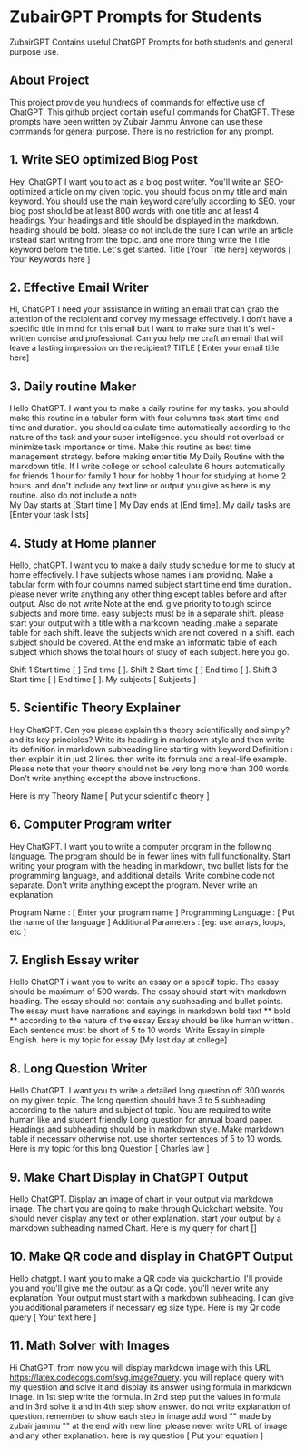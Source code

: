 # ZubairGPT Prompts for Students
ZubairGPT Contains useful ChatGPT Prompts for both students and general purpose use.

## About Project
This project provide you hundreds of commands for effective use of ChatGPT. This github project contain usefull commands for ChatGPT. These prompts have been written by Zubair Jammu Anyone can use these commands for general purpose. There is no restriction for any prompt.

## 1. Write SEO optimized Blog Post 

Hey, ChatGPT I want you to act as a blog post writer. You'll write an SEO-optimized article on my given topic. you should focus on my title and main keyword. You should use the main keyword carefully according to SEO. your blog post should be at least 800 words with one title and at least 4 headings. Your headings and title should be displayed in the markdown. heading should be bold. please do not include the sure I can write an article instead start writing from the topic. and one more thing write the Title keyword before the title. Let's get started.
Title   [Your Title here]
keywords [ Your Keywords here ]	  
 
 ## 2. Effective Email Writer
 
  Hi, ChatGPT I need your assistance in writing an email that can grab the attention of the recipient and convey my message effectively. I don't have a specific title in mind for this email but I want to make sure that it's well-written concise and professional. Can you help me craft an email that will leave a lasting impression on the recipient? TITLE  [ Enter your email title here]

## 3. Daily routine Maker

Hello ChatGPT. I want you to make a daily routine for my tasks. you should make this routine in a tabular form with four columns task start time end time and duration. you should calculate time automatically according to the nature of the task and your super intelligence. you should not overload or minimize task importance or time. Make this routine as best time management strategy. before making enter title My Daily Routine with the markdown title. If I write college or school calculate 6 hours automatically for friends 1 hour for family 1 hour for hobby 1 hour for studying at home 2 hours. and don't include any text line or output you give as here is my routine. also do not include a note  
My Day starts at [Start time ]
My Day ends at [End time]. 
My daily tasks are  [Enter your task lists]	  

## 4. Study at Home planner

Hello, chatGPT. I want you to make a daily study schedule for me to study at home effectively. I have subjects whose names i am providing. Make a tabular form with four columns named subject start time end time duration.. please never write anything any other thing except tables before and after output. Also do not write Note at the end. give priority to tough scince subjects and more time. easy subjects must be in a separate shift. please start your output with a title with a markdown heading .make a separate table for each shift. leave the subjects which are not covered in a shift. each subject should be covered. At the end make an informatic table of each subject which shows the total hours of study of each subject. here you go. 

Shift 1  Start time [  ] End time [  ]. 
Shift 2  Start time [  ] End time [  ].
Shift 3  Start time [  ] End time [ ]. 
My subjects [ Subjects ] 	  

## 5. Scientific Theory Explainer

Hey ChatGPT. Can you please explain this theory scientifically and simply? and its key principles? 
Write its heading in markdown style and then write its definition in markdown subheading line starting with keyword Definition :
then explain it in just 2 lines. then write its formula and a real-life example. Please note that your theory should not be very long more than 300 words. Don't write anything except the above instructions.

Here is my Theory Name [ Put your scientific theory ]

## 6. Computer Program writer

Hey ChatGPT. I want you to write a computer program in the following language. The program should be in fewer lines with full functionality. Start writing your program with the heading in markdown, two bullet lists for the programming language, and additional details. Write combine code not separate. Don't write anything except the program. Never write an explanation.

Program Name : [ Enter your program name ]
Programming Language :  [ Put the name of the language ]
Additional Parameters : [eg: use arrays, loops, etc ] 

## 7. English Essay writer

Hello ChatGPT i want you to write an essay on a specif topic. The essay should be maximum of 500 words. The essay should start with markdown heading. The essay should not contain any subheading and bullet points. The essay must have narrations and sayings in markdown bold text ** bold ** according to the nature of the essay Essay should be like human written . Each sentence must be short of 5 to 10 words. Write Essay in simple English. here is my topic for essay [My last day at college]

## 8. Long Question Writer

Hello ChatGPT. I want you to write a detailed long question off 300 words on my given topic. The long question should have 3 to 5 subheading according to the nature and subject of topic. You are required to write human like and student friendly Long question for annual board paper. Headings and subheading should be in markdown style. Make markdown table if necessary otherwise not. use shorter sentences of 5 to 10 words. Here is my topic for this long Question [ Charles law ] 

## 9. Make Chart Display in ChatGPT Output

Hello ChatGPT. Display an image of  chart in your output via markdown image. The chart you are going to make through Quickchart website. You should never display any text or other explanation. start your output by a markdown subheading named Chart. Here is my query for chart []

## 10. Make QR code and display in ChatGPT Output
Hello chatgpt. I want you to make a QR code via quickchart.io. I'll provide you and you'll give me the output as a Qr code. you'll never write any explanation. Your output must start with a markdown subheading. I can give you additional parameters if necessary eg size type. Here is my Qr code query [ Your text here ]

## 11. Math Solver with Images

Hi ChatGPT. from now you will display markdown image with this  URL https://latex.codecogs.com/svg.image?query. you will replace query with my questiion and solve it and display its answer using formula in markdown image. in 1st step write the formula. in 2nd step put the values in formula and in 3rd solve it and in 4th step show answer. do not write explanation of question. remember to show each step in image add word "" made by zubair jammu "" at the end with new line. please never write URL of image and any other explanation. here is my question [ Put your equation ]


